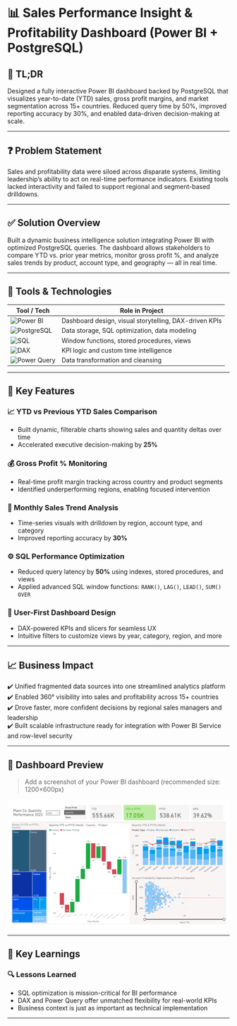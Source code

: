 # 📊 Sales Performance Insight & Profitability Dashboard (Power BI + PostgreSQL)

## 🚀 TL;DR
Designed a fully interactive Power BI dashboard backed by PostgreSQL that visualizes year-to-date (YTD) sales, gross profit margins, and market segmentation across 15+ countries. Reduced query time by 50%, improved reporting accuracy by 30%, and enabled data-driven decision-making at scale.

---

## ❓ Problem Statement

Sales and profitability data were siloed across disparate systems, limiting leadership’s ability to act on real-time performance indicators. Existing tools lacked interactivity and failed to support regional and segment-based drilldowns.

---

## ✅ Solution Overview

Built a dynamic business intelligence solution integrating Power BI with optimized PostgreSQL queries. The dashboard allows stakeholders to compare YTD vs. prior year metrics, monitor gross profit %, and analyze sales trends by product, account type, and geography — all in real time.

---

## 🧰 Tools & Technologies

| Tool / Tech       | Role in Project                                                   |
|-------------------|--------------------------------------------------------------------|
| ![Power BI](https://img.shields.io/badge/PowerBI-F2C811?style=for-the-badge&logo=powerbi&logoColor=black) | Dashboard design, visual storytelling, DAX-driven KPIs |
| ![PostgreSQL](https://img.shields.io/badge/PostgreSQL-336791?style=for-the-badge&logo=postgresql&logoColor=white) | Data storage, SQL optimization, data modeling          |
| ![SQL](https://img.shields.io/badge/SQL-005C84?style=for-the-badge&logo=sqlite&logoColor=white) | Window functions, stored procedures, views             |
| ![DAX](https://img.shields.io/badge/DAX-0194C4?style=for-the-badge&logo=databricks&logoColor=white) | KPI logic and custom time intelligence                 |
| ![Power Query](https://img.shields.io/badge/Power%20Query-91C300?style=for-the-badge&logo=microsoftexcel&logoColor=white) | Data transformation and cleansing                      |

---

## 🔧 Key Features

### 📈 YTD vs Previous YTD Sales Comparison
- Built dynamic, filterable charts showing sales and quantity deltas over time  
- Accelerated executive decision-making by **25%**

### 💰 Gross Profit % Monitoring
- Real-time profit margin tracking across country and product segments  
- Identified underperforming regions, enabling focused intervention

### 📅 Monthly Sales Trend Analysis
- Time-series visuals with drilldown by region, account type, and category  
- Improved reporting accuracy by **30%**

### ⚙️ SQL Performance Optimization
- Reduced query latency by **50%** using indexes, stored procedures, and views  
- Applied advanced SQL window functions: `RANK()`, `LAG()`, `LEAD()`, `SUM() OVER`

### 🧠 User-First Dashboard Design
- DAX-powered KPIs and slicers for seamless UX  
- Intuitive filters to customize views by year, category, region, and more

---

## 📈 Business Impact

✔️ Unified fragmented data sources into one streamlined analytics platform  
✔️ Enabled 360° visibility into sales and profitability across 15+ countries  
✔️ Drove faster, more confident decisions by regional sales managers and leadership  
✔️ Built scalable infrastructure ready for integration with Power BI Service and row-level security

---

## 📸 Dashboard Preview

> Add a screenshot of your Power BI dashboard (recommended size: 1200×600px)

![Dashboard Preview](Dashboard)

---

## 📘 Key Learnings

### 🔍 Lessons Learned
- SQL optimization is mission-critical for BI performance  
- DAX and Power Query offer unmatched flexibility for real-world KPIs  
- Business context is just as important as technical implementation

---

